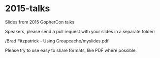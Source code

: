 # 2015-talks
Slides from 2015 GopherCon talks

Speakers, please send a pull request with your slides in a separate folder:

/Brad Fitzpatrick - Using Groupcache/myslides.pdf

Please try to use easy to share formats, like PDF where possible.


